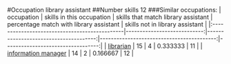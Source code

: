 #Occupation library assistant
##Number skills 12
###Similar occupations:
| occupation                                    |   skills in this occupation |   skills that match library assistant |   percentage match with library assistant |   skills not in library assistant |
|:----------------------------------------------|----------------------------:|--------------------------------------:|------------------------------------------:|----------------------------------:|
| [librarian](librarian.md)                     |                          15 |                                     4 |                                  0.333333 |                                11 |
| [information manager](information_manager.md) |                          14 |                                     2 |                                  0.166667 |                                12 |
